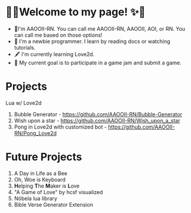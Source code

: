 # 🎇✨Welcome to my page! ✨🎇
- 📝I'm AAOOII-RN. You can call me AAOOII-RN, AAOOII, AOI, or RN. You can call me based on those options!
- 🤗 I'm a newbie programmer. I learn by reading docs or watching tutorials.
- 🖋 I'm currently learning Love2d.
- 🎯 My current goal is to participate in a game jam and submit a game.

# Projects

Lua w/ Love2d
1. Bubble Generator - https://github.com/AAOOII-RN/Bubble-Generator
2. Wish upon a star - https://github.com/AAOOII-RN/Wish_upon_a_star
3. Pong in Love2d with customized bot - https://github.com/AAOOII-RN/Pong_Love2d

# Future Projects
1. A Day in Life as a Bee
2. Oh, Woe is Keyboard
3. **H**elping **T**he **M**aker is **L**ove
4. "A Game of Love" by hcsf visualized
5. Nöbela lua library
6. Bible Verse Generator Extension
